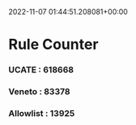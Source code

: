 2022-11-07 01:44:51.208081+00:00
# Rule Counter 
 ### UCATE : 618668

 ### Veneto : 83378

 ### Allowlist : 13925